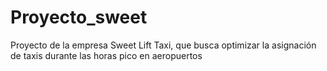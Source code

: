 # Proyecto_sweet
Proyecto de la empresa Sweet Lift Taxi, que busca optimizar la asignación de taxis durante las horas pico en aeropuertos
